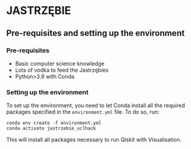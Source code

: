 # JASTRZĘBIE
## Pre-requisites and setting up the environment
### Pre-requisites
- Basic computer science knowledge
- Lots of vodka to feed the Jastrzębies
- Python>3.9 with Conda 
### Setting up the environment
To set up the environment, you need to let Conda install all the required packages specified in the `environment.yml` file. To do so, run:
```
conda env create -f environment.yml
conda activate jastrzebie_uclhack
```
This will install all packages necessary to run Qiskit with Visualisation.

